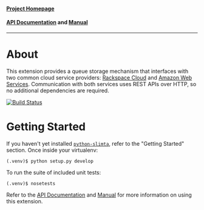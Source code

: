 #### [Project Homepage][1]
#### [API Documentation][2] and [Manual][3]

--------------------

About
=====

This extension provides a queue storage mechanism that interfaces with two
common cloud service providers: [Rackspace Cloud][4] and [Amazon Web
Services][5]. Communication with both services uses REST APIs over HTTP, so no
additional dependencies are required.

[![Build Status](http://ci.slimta.org/job/python-slimta-cloudstorage/badge/icon)](http://ci.slimta.org/job/python-slimta-cloudstorage/)

Getting Started
===============

If you haven't yet installed [`python-slimta`][6], refer to the "Getting
Started" section. Once inside your virtualenv:

    (.venv)$ python setup.py develop

To run the suite of included unit tests:

    (.venv)$ nosetests

Refer to the [API Documentation][2] and [Manual][3] for more information on
using this extension.

[1]: http://slimta.org/
[2]: http://docs.slimta.org/latest/api/extra.cloudstorage.html
[3]: http://docs.slimta.org/latest/manual/extensions.html#cloud-storage
[4]: http://www.rackspace.com/cloud/products/
[5]: http://aws.amazon.com/
[6]: https://github.com/slimta/python-slimta


